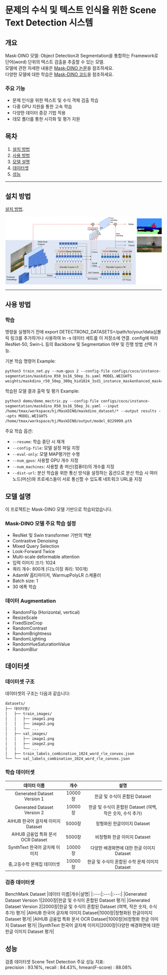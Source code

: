 # 문제의 수식 및 텍스트 인식을 위한 Scene Text Detection 시스템

## 개요
Mask-DINO 모델: Object Detection과 Segmentation을 통합하는 Framework로 단어(word) 단위의 텍스트 검출을 추출할 수 있는 모델.   
모델에 관한 자세한 내용은 [Mask-DINO 논문](https://arxiv.org/abs/2206.02777)을 참조하세요.   
다양한 모델에 대한 학습은 [Mask-DINO 코드](https://github.com/IDEA-Research/MaskDINO)을 참조하세요.   


### 주요 기능
- 문제 인식을 위한 텍스트 및 수식 객체 검출 학습
- 다중 GPU 지원을 통한 고속 학습
- 다양한 데이터 증강 기법 적용
- 데모 폴더를 통한 시각화 및 평가 지원

## 목차
1. [설치 방법](#설치-방법)
2. [사용 방법](#사용-방법)
2. [모델 설명](#모델-설명)
3. [데이터셋](#데이터셋)
4. [성능](#성능)

***

## 설치 방법
[설치 방법](INSTALL.md).

![MaskDINO](figures/framework.jpg)


***


## 사용 방법

### 학습

명령을 실행하기 전에 export DETECTRON2_DATASETS=/path/to/your/data심볼릭 링크를 추가하거나 사용하여 ln -s 데이터 세트를 이 저장소에 연결.
config에 따라 ResNet-50, Swin-L 등의 Backbone 및 Segmentation 여부 및 진행 방법 선택 가능.

기본 학습 명령어 Example:
```shell
python3 train_net.py --num-gpus 2 --config-file configs/coco/instance-segmentation/maskdino_R50_bs16_50ep_3s.yaml MODEL.WEIGHTS weights/maskdino_r50_50ep_300q_hid1024_3sd1_instance_maskenhanced_mask46.1ap_box51.5ap.pth
```
학습된 모델 결과 출력 및 평가 Example:
```shell
python3 demo/demo_mectric.py --config-file configs/coco/instance-segmentation/maskdino_R50_bs16_50ep_3s.yaml --input /home/tmax/workspace/hj/MaskDINO/maskdino_dataset/* --output results --opts MODEL.WEIGHTS /home/tmax/workspace/hj/MaskDINO/output/model_0229999.pth
```

주요 학습 옵션:
- `--resume`: 학습 중단 시 재개
- `--config-file`: 모델 설정 파일 지정
- `--eval-only`: 모델 MAP평가만 수행
- `--num_gpus`: 사용할 GPU 개수 지정
- `--num_machines`: 사용할 총 머신(컴퓨터)의 개수를 지정
- `--dist-url`: 분산 학습을 위한 통신 방식을 설정하는 옵션으로 분산 학습 시 여러 노드(머신)와 프로세스들이 서로 통신할 수 있도록 네트워크 URL을 지정


## 모델 설명

이 프로젝트는 Mask-DINO 모델 기반으로 학습되었습니다.
### Mask-DINO 모델 주요 학습 설정
- ResNet 및 Swin transformer 기반의 백본
- Contrastive Denoising
- Mixed Query Selection
- Look-Forward Twice
- Multi-scale deformable attention
- 입력 이미지 크기: 1024
- 쿼리 개수: 800개 (디노이징 쿼리: 100개)
- AdamW 옵티마이저, WarmupPolyLR 스케줄러
- Batch size: 1
- 30 에폭 학습

### 데이터 Augmentation
 - RandomFlip (Horizontal, vertical)
 - ResizeScale
 - FixedSizeCrop
 - RandomContrast
 - RandomBrightness
 - RandomLighting
 - RandomHueSaturationValue
 - RandomBlur

## 데이터셋

### 데이터셋 구조
데이터셋의 구조는 다음과 같습니다:
```shell
datasets/
├── 데이터명/
│   ├── train_images/
│   │   ├── image1.png
│   │   ├── image2.png
│   │   └── ...
│   ├── val_images/
│   │   ├── image1.png
│   │   ├── image2.png
│   │   └── ...
│   ├── train_labels_combination_1024_word_rle_convex.json
└── └── val_labels_combination_1024_word_rle_convex.json
```


### 학습 데이터셋
|데이터 이름|개수|설명|
|:---:|:---:|:---:|
|Generated Dataset Version 1|10000장|한글 및 수식이 혼합된 Dataset|
|Generated Dataset Version 2|10000장|한글 및 수식이 혼합된 Dataset (여백, 작은 숫자, 수식 추가)|
|AIHUB 한국어 글자체 이미지 Dataset|5000장|정형화된 한글이미지 Dataset|
|AIHUB 금융업 특화 문서 OCR Dataset|5000장|비정형화 한글 이미지 Dataset|
|SynthText 한국어 글자체 이미지|10000장|다양한 배경화면에 대한 한글 이미지 Dataset|
|중,고등수학 문제집 데이터셋|10000장|한글 및 수식이 혼합된 수학 문제 이미지 Dataset|


### 검증 데이터셋
BenchMark Dataset
|데이터 이름|개수|설명|
|:---:|:---:|:---:|
|Generated Dataset Version 1|2000장|한글 및 수식이 혼합된 Dataset 평가|
|Generated Dataset Version 2|2000장|한글 및 수식이 혼합된 Dataset (여백, 작은 숫자, 수식 추가) 평가|
|AIHUB 한국어 글자체 이미지 Dataset|1000장|정형화된 한글이미지 Dataset 평가|
|AIHUB 금융업 특화 문서 OCR Dataset|1000장|비정형화 한글 이미지 Dataset  평가|
|SynthText 한국어 글자체 이미지|2000장|다양한 배경화면에 대한 한글 이미지 Dataset 평가|


## 성능
검증 데이터셋 Scene Text Detection 주요 성능 지표:   
precision : 93.16%, recall : 84.43%, hmean(F-score) : 88.08%
